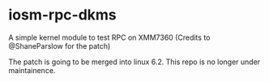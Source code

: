 # iosm-rpc-dkms
A simple kernel module to test RPC on XMM7360 (Credits to @ShaneParslow for the patch)

The patch is going to be merged into linux 6.2. This repo is no longer under maintainence.

